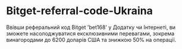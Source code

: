 # Bitget-referral-code-Ukraina
Ввівши реферальний код Bitget 'bet168' у Додатку чи Інтернеті, ви зможете насолоджуватися ексклюзивними перевагами, зокрема винагородами до 6200 доларів США та знижкою 50% на операції.
